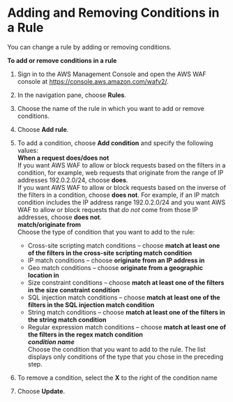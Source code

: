 # Adding and Removing Conditions in a Rule<a name="web-acl-rules-editing"></a>

You can change a rule by adding or removing conditions\. <a name="web-acl-rules-editing-procedure"></a>

**To add or remove conditions in a rule**

1. Sign in to the AWS Management Console and open the AWS WAF console at [https://console\.aws\.amazon\.com/wafv2/](https://console.aws.amazon.com/wafv2/)\. 

1. In the navigation pane, choose **Rules**\.

1. Choose the name of the rule in which you want to add or remove conditions\.

1. Choose **Add rule**\.

1. To add a condition, choose **Add condition** and specify the following values:  
**When a request does/does not**  
If you want AWS WAF to allow or block requests based on the filters in a condition, for example, web requests that originate from the range of IP addresses 192\.0\.2\.0/24, choose **does**\.  
If you want AWS WAF to allow or block requests based on the inverse of the filters in a condition, choose **does not**\. For example, if an IP match condition includes the IP address range 192\.0\.2\.0/24 and you want AWS WAF to allow or block requests that *do not* come from those IP addresses, choose **does not**\.  
**match/originate from**  
Choose the type of condition that you want to add to the rule:  
   + Cross\-site scripting match conditions – choose **match at least one of the filters in the cross\-site scripting match condition**
   + IP match conditions – choose **originate from an IP address in**
   + Geo match conditions – choose **originate from a geographic location in**
   + Size constraint conditions – choose **match at least one of the filters in the size constraint condition**
   + SQL injection match conditions – choose **match at least one of the filters in the SQL injection match condition**
   + String match conditions – choose **match at least one of the filters in the string match condition**
   + Regular expression match conditions – choose **match at least one of the filters in the regex match condition**  
***condition name***  
Choose the condition that you want to add to the rule\. The list displays only conditions of the type that you chose in the preceding step\.

1. To remove a condition, select the **X** to the right of the condition name

1. Choose **Update**\.